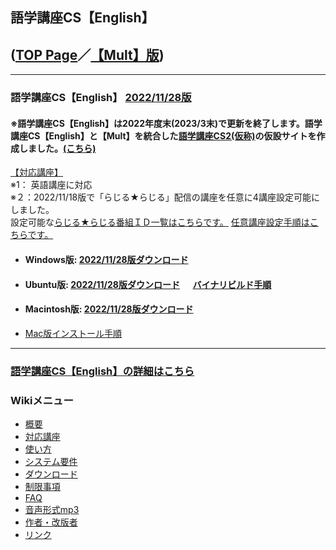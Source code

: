 ## 語学講座CS【English】      
## ([TOP Page](https://csreviser.github.io/CS-English/)／[【Mult】版](https://csreviser.github.io/CS-Mult/))
***
### 語学講座CS【English】 [2022/11/28版](https://github.com/CSReviser/CS-English/releases/tag/20221128)                 
#### ※語学講座CS【English】は2022年度末(2023/3末)で更新を終了します。語学講座CS【English】と【Mult】を統合した[語学講座CS2(仮称)](https://csreviser.github.io/CS-English/CS2/)の仮設サイトを作成しました。[(こちら)](https://csreviser.github.io/CS-English/CS2/)

[【対応講座】](https://github.com/CSReviser/CS-English/wiki/%E5%AF%BE%E5%BF%9C%E8%AC%9B%E5%BA%A7)              
   ※1： 英語講座に対応             
   ※２：2022/11/18版で「らじる★らじる」配信の講座を任意に4講座設定可能にしました。           
設定可能な[らじる★らじる番組ＩＤ一覧はこちらです。](https://github.com/CSReviser/CS-English/wiki/%E3%82%89%E3%81%98%E3%82%8B%E2%98%85%E3%82%89%E3%81%98%E3%82%8B%E7%95%AA%E7%B5%84%EF%BC%A9%EF%BC%A4%E4%B8%80%E8%A6%A7)    [任意講座設定手順はこちらです。](https://github.com/CSReviser/CS-English/wiki/%E4%BB%BB%E6%84%8F%E3%82%89%E3%81%98%E3%82%8B%E7%95%AA%E7%B5%84%E8%A8%AD%E5%AE%9A%E6%89%8B%E9%A0%86)                 

   - #### Windows版: [2022/11/28版ダウンロード](https://github.com/CSReviser/CS-English/releases/download/20221128/CS-English-Windows-20221128.zip)                          
   - #### Ubuntu版: [2022/11/28版ダウンロード](https://github.com/CSReviser/CS-English/releases/download/20221128/CS-English-Ubuntu-qt5-20221128.zip)           　 [バイナリビルド手順](https://github.com/CSReviser/CS-English/wiki/ubuntuビルド手順) 
   - #### Macintosh版: [2022/11/28版ダウンロード](https://github.com/CSReviser/CS-English/releases/download/20221128/CS-English-Macintosh-20221128.dmg) 　　     
   -  [Mac版インストール手順](https://github.com/CSReviser/CS-English/wiki/Mac%E7%89%88%E3%82%A4%E3%83%B3%E3%82%B9%E3%83%88%E3%83%BC%E3%83%AB%E6%89%8B%E9%A0%86(%E3%83%91%E3%83%BC%E3%83%9F%E3%83%83%E3%82%B7%E3%83%A7%E3%83%B3%E6%B8%88))
                               
***
### [語学講座CS【English】の詳細はこちら](https://github.com/CSReviser/CS-English/wiki/CS-English)                 　　　　
### Wikiメニュー     
- [概要](https://github.com/CSReviser/CS-English/wiki/%E6%A6%82%E8%A6%81)   
- [対応講座](https://github.com/CSReviser/CS-English/wiki/%E5%AF%BE%E5%BF%9C%E8%AC%9B%E5%BA%A7)    
- [使い方](https://github.com/CSReviser/CS-English/wiki/%E4%BD%BF%E3%81%84%E6%96%B9)   
- [システム要件](https://github.com/CSReviser/CS-English/wiki/%E3%82%B7%E3%82%B9%E3%83%86%E3%83%A0%E8%A6%81%E4%BB%B6)    
- [ダウンロード](https://github.com/CSReviser/CS-English/wiki/%E3%83%80%E3%82%A6%E3%83%B3%E3%83%AD%E3%83%BC%E3%83%89)   
- [制限事項](https://github.com/CSReviser/CS-English/wiki/%E5%88%B6%E9%99%90%E4%BA%8B%E9%A0%85)   
- [FAQ](https://github.com/CSReviser/CS-English/wiki/FAQ)   
- [音声形式mp3](https://github.com/CSReviser/CaptureStream/wiki/%E9%9F%B3%E5%A3%B0%E5%BD%A2%E5%BC%8Fmp3)           
- [作者・改版者](https://github.com/CSReviser/CaptureStream/wiki/作者・改版者)   
- [リンク](https://github.com/CSReviser/CS-English/wiki/リンク)   
